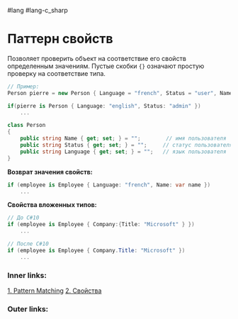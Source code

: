 #lang #lang-c_sharp

# Паттерн свойств

Позволяет проверить объект на соответствие его свойств определенным значениям.
Пустые скобки `{}` означают простую проверку на соответствие типа.

```csharp
// Пример:
Person pierre = new Person { Language = "french", Status = "user", Name = "Pierre" };

if(pierre is Person { Language: "english", Status: "admin" })
	...

class Person
{
    public string Name { get; set; } = "";        // имя пользователя
    public string Status { get; set; } = "";     // статус пользователя
    public string Language { get; set; } = "";   // язык пользователя
}
```

**Возврат значения свойств:**

```csharp
if (employee is Employee { Language: "french", Name: var name }) 
	...
```

**Свойства вложенных типов:**

```csharp
// До C#10
if (employee is Employee { Company:{Title: "Microsoft" } })
	...

// После C#10
if (employee is Employee { Company.Title: "Microsoft" })
	...
```

### Inner links:
[1. Pattern Matching](1.%20Languages/C-sharp/0.%20Введение/1.%20Типы%20данных/Pattern%20Matching/1.%20Pattern%20Matching.md)
[2. Свойства](1.%20Languages/C-sharp/0.%20Введение/2.%20Классовые%20механизмы/2.%20Свойства.md)

### Outer links: